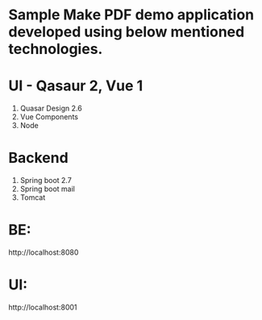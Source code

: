 # Sample Make PDF demo application developed using below mentioned technologies.
# UI - Qasaur 2, Vue 1
  1. Quasar Design 2.6
  2. Vue Components
  3. Node

# Backend 
  1. Spring boot 2.7
  2. Spring boot mail
  3. Tomcat

# BE:
http://localhost:8080

# UI:
http://localhost:8001
